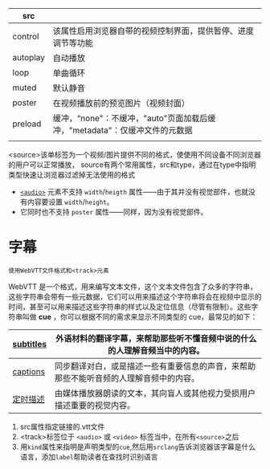 
| src      |                                                  |
| -------- | ------------------------------------------------ |
| control  | 该属性启用浏览器自带的视频控制界面，提供暂停、进度调节等功能                   |
| autoplay | 自动播放                                             |
| loop     | 单曲循环                                             |
| muted    | 默认静音                                             |
| poster   | 在视频播放前的预览图片（视频封面）                                |
| preload  | 缓冲，“none"：不缓冲，"auto"页面加载后缓冲，"metadata"：仅缓冲文件的元数据 |
|          |                                                  |


\<source\>该单标签为一个视频/图片提供不同的格式，使使用不同设备不同浏览器的用户可以正常播放，
	source有两个常用属性，src和type，通过在type中指明类型快速让浏览器过滤掉无法使用的格式

- [`<audio>`](https://developer.mozilla.org/zh-CN/docs/Web/HTML/Element/audio) 元素不支持 `width`/`heigth` 属性——由于其并没有视觉部件，也就没有内容要设置 `width`/`height`。
- 它同时也不支持 `poster` 属性——同样，因为没有视觉部件。

# 字幕
	使用WebVTT文件格式和<track>元素

WebVTT 是一个格式，用来编写文本文件，这个文本文件包含了众多的字符串，这些字符串会带有一些元数据，它们可以用来描述这个字符串将会在视频中显示的时间，甚至可以用来描述这些字符串的样式以及定位信息（尽管有限制）。这些字符串叫做 **cue** ，你可以根据不同的需求来显示不同类型的 cue，最常见的如下：

| [subtitles](https://developer.mozilla.org/zh-CN/docs/Learn/HTML/Multimedia_and_embedding/Video_and_audio_content#subtitles)                       | 外语材料的翻译字幕，来帮助那些听不懂音频中说的什么的人理解音频当中的内容。       |
| ------------------------------------------------------------------------------------------------------------------------------------------------- | ------------------------------------------- |
| [captions](https://developer.mozilla.org/zh-CN/docs/Learn/HTML/Multimedia_and_embedding/Video_and_audio_content#captions)                         | 同步翻译对白，或是描述一些有重要信息的声音，来帮助那些不能听音频的人理解音频中的内容。 |
| [定时描述](https://developer.mozilla.org/zh-CN/docs/Learn/HTML/Multimedia_and_embedding/Video_and_audio_content#%E5%AE%9A%E6%97%B6%E6%8F%8F%E8%BF%B0) | 由媒体播放器朗读的文本，其向盲人或其他视力受损用户描述重要的视觉内容。         |

1. src属性指定链接的.vtt文件
2. \<track\>标签位于 `<audio>` 或 `<video>` 标签当中，在所有`<source>`之后
3. 用`kind`属性来指明是声明类型的`cue`,然后用`srclang`告诉浏览器该字幕是什么语言，添加`label`帮助读者在查找时识别语言